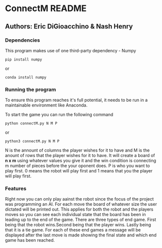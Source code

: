 # ConnectM README
## Authors: Eric DiGioacchino & Nash Henry

### Dependencies
This program makes use of one third-party dependency - Numpy

`pip install numpy`

or

`conda install numpy`

### Running the program
To ensure this program reaches it's full potential, it needs to be run in a maintainable environment like Anaconda.

To start the game you can run the following command

`python connectM.py N M P`

or

`python3 connectM.py N M P`

N is the annount of columns the player wishes for it to have and M is the anount of rows that the player wishes for it to have.
It will create a board of **n x m** using whatever values you give it and the win condition is connecting m number of pieces before the your oponent does.
P is who you want to play first.
0 means the robot will play first and 1 means that you the player will play first.

### Features
Right now you can only play aainst the robot since the focus of the project was programming an AI.
For each move the board of whatever size the user dictated will be printed out. This applies for both the robot and the players moves so you can see each individual state that the board has been in leading up to the end of the game.
There are three types of end game. First being that the robot wins.Second being that the player wins. Lastly being that it is a tie game. For each of these end games a message will be displayed after the last move is made showing the final state and which end game has been reached.
